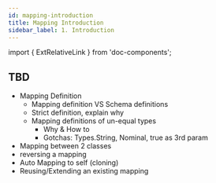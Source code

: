 ```yaml
---
id: mapping-introduction
title: Mapping Introduction
sidebar_label: 1. Introduction
---
```

import { ExtRelativeLink } from 'doc-components';

## TBD

- Mapping Definition
  - Mapping definition VS Schema definitions
  - Strict definition, explain why
  - Mapping definitions of un-equal types
    - Why & How to
    - Gotchas: Types.String, Nominal, true as 3rd param
- Mapping between 2 classes
- reversing a mapping
- Auto Mapping to self (cloning)
- Reusing/Extending an existing mapping
